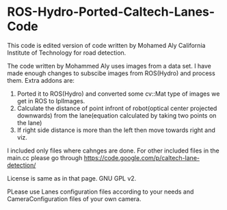 # ROS-Hydro-Ported-Caltech-Lanes-Code
This code is edited version of code written by Mohamed Aly California Institute of Technology for road detection.

The code written by Mohammed Aly uses images from a data set. I have made enough changes to subscibe images from ROS(Hydro) and process them.
Extra addons are:</n>

1. Ported it to ROS(Hydro) and converted some cv::Mat type of images we get in ROS to IplImages.
2. Calculate the distance of point infront of robot(optical center projected downwards) from the lane(equation calculated by taking two points on the lane)
3. If right side distance is more than the left then move towards right and viz.


I included only files where cahnges are done. For other included files in the main.cc please go through https://code.google.com/p/caltech-lane-detection/


License is same as in that page. GNU GPL v2. 


PLease use Lanes configuration files according to your needs and CameraConfiguration files of your own camera. 
